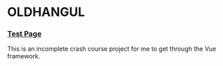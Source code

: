 # OLDHANGUL

### [Test Page](https://parkchamchi.github.io/oldhangul/)

This is an incomplete crash course project for me to get through the Vue framework.